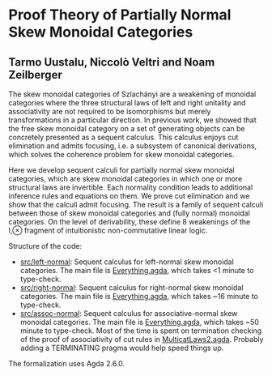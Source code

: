 # Proof Theory of Partially Normal Skew Monoidal Categories

## Tarmo Uustalu, Niccolò Veltri and Noam Zeilberger

The skew monoidal categories of Szlachányi are a weakening of monoidal categories where the three
structural laws of left and right unitality and associativity are not required to be isomorphisms but
merely transformations in a particular direction. In previous work, we showed that the free skew
monoidal category on a set of generating objects can be concretely presented as a sequent calculus.
This calculus enjoys cut elimination and admits focusing, i.e. a subsystem of canonical derivations,
which solves the coherence problem for skew monoidal categories.

Here we develop sequent calculi for partially normal skew monoidal categories, which
are skew monoidal categories in which one or more structural laws are invertible. Each normality
condition leads to additional inference rules and equations on them. We prove cut elimination and
we show that the calculi admit focusing. The result is a family of sequent calculi between those of
skew monoidal categories and (fully normal) monoidal categories. On the level of derivability, these
define 8 weakenings of the I,⊗ fragment of intuitionistic non-commutative linear logic.

Structure of the code:
- [src/left-normal](https://github.com/niccoloveltri/skewmoncats-normal/blob/master/src/left-normal/): Sequent calculus for left-normal skew monoidal categories. The main file is [Everything.agda](https://github.com/niccoloveltri/skewmoncats-normal/blob/master/src/left-normal/Everything.agda), which takes <1 minute to type-check.
- [src/right-normal](https://github.com/niccoloveltri/skewmoncats-normal/blob/master/src/right-normal/): Sequent calculus for right-normal skew monoidal categories. The main file is [Everything.agda](https://github.com/niccoloveltri/skewmoncats-normal/blob/master/src/right-normal/Everything.agda), which takes ~16 minute to type-check.
- [src/assoc-normal](https://github.com/niccoloveltri/skewmoncats-normal/blob/master/src/assoc-normal/): Sequent calculus for associative-normal skew monoidal categories. The main file is [Everything.agda](https://github.com/niccoloveltri/skewmoncats-normal/blob/master/src/assoc-normal/Everything.agda), which takes ~50 minute to type-check. Most of the time is spent on termination checking of the proof of associativity of cut rules in [MulticatLaws2.agda](https://github.com/niccoloveltri/skewmoncats-normal/blob/master/src/assoc-normal/MulticatLaws2.agda). Probably adding a TERMINATING pragma would help speed things up.

The formalization uses Agda 2.6.0.
